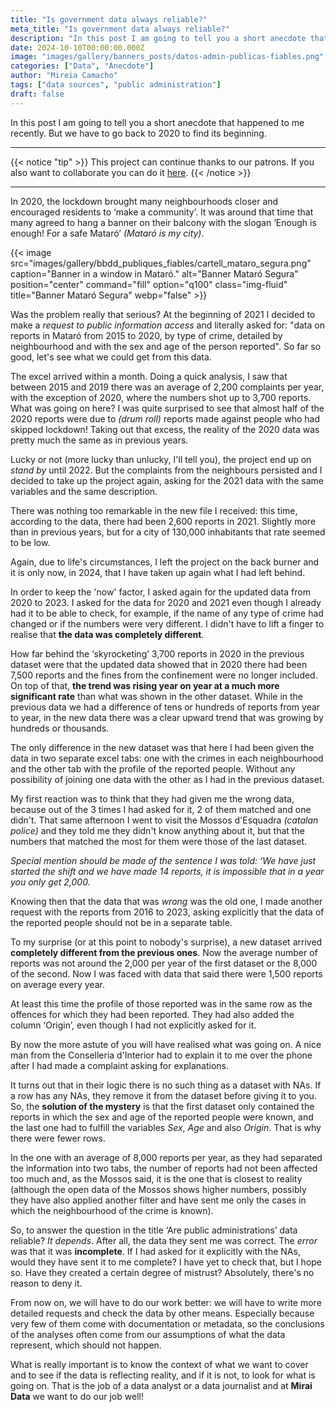 ```yaml
---
title: "Is government data always reliable?"
meta_title: "Is government data always reliable?"
description: "In this post I am going to tell you a short anecdote that happened to me recently."
date: 2024-10-10T00:00:00.000Z
image: "images/gallery/banners_posts/datos-admin-publicas-fiables.png"
categories: ["Data", "Anecdote"]
author: "Mireia Camacho"
tags: ["data sources", "public administration"]
draft: false
---
```


In this post I am going to tell you a short anecdote that happened to me recently. But we have to go back to 2020 to find its beginning.

<hr>

{{< notice "tip" >}}
This project can continue thanks to our patrons. If you also want to collaborate you can do it [here](https://www.patreon.com/user/creators?u=136816989 "Mirai Data Patreon page").
{{< /notice >}} 

<hr>


In 2020, the lockdown brought many neighbourhoods closer and encouraged residents to ‘make a community’. It was around that time that many agreed to hang a banner on their balcony with the slogan ‘Enough is enough! For a safe Mataró’ *(Mataró is my city)*.

{{< image src="images/gallery/bbdd_publiques_fiables/cartell_mataro_segura.png" caption="Banner in a window in Mataró." alt="Banner Mataró Segura" position="center" command="fill" option="q100" class="img-fluid" title="Banner Mataró Segura"  webp="false" >}} 


Was the problem really that serious? At the beginning of 2021 I decided to make a *request to public information access* and literally asked for: "data on reports in Mataró from 2015 to 2020, by type of crime, detailed by neighbourhood and with the sex and age of the person reported". So far so good, let's see what we could get from this data.

The excel arrived within a month. Doing a quick analysis, I saw that between 2015 and 2019 there was an average of 2,200 complaints per year, with the exception of 2020, where the numbers shot up to 3,700 reports. What was going on here? I was quite surprised to see that almost half of the 2020 reports were due to *(drum roll)* reports made against people who had skipped lockdown! Taking out that excess, the reality of the 2020 data was pretty much the same as in previous years.

Lucky or not (more lucky than unlucky, I'll tell you), the project end up on *stand by* until 2022. But the complaints from the neighbours persisted and I decided to take up the project again, asking for the 2021 data with the same variables and the same description. 

There was nothing too remarkable in the new file I received: this time, according to the data, there had been 2,600 reports in 2021. Slightly more than in previous years, but for a city of 130,000 inhabitants that rate seemed to be low.

Again, due to life's circumstances, I left the project on the back burner and it is only now, in 2024, that I have taken up again what I had left behind.

In order to keep the 'now' factor, I asked again for the updated data from 2020 to 2023. I asked for the data for 2020 and 2021 even though I already had it to be able to check, for example, if the name of any type of crime had changed or if the numbers were very different. I didn't have to lift a finger to realise that **the data was completely different**.

How far behind the ‘skyrocketing’ 3,700 reports in 2020 in the previous dataset were that the updated data showed that in 2020 there had been 7,500 reports and the fines from the confinement were no longer included. On top of that, **the trend was rising year on year at a much more significant rate** than what was shown in the other dataset. While in the previous data we had a difference of tens or hundreds of reports from year to year, in the new data there was a clear upward trend that was growing by hundreds or thousands.

The only difference in the new dataset was that here I had been given the data in two separate excel tabs: one with the crimes in each neighbourhood and the other tab with the profile of the reported people. Without any possibility of joining one data with the other as I had in the previous dataset. 

My first reaction was to think that they had given me the wrong data, because out of the 3 times I had asked for it, 2 of them matched and one didn't. That same afternoon I went to visit the Mossos d'Esquadra *(catalan police)* and they told me they didn't know anything about it, but that the numbers that matched the most for them were those of the last dataset. 

*Special mention should be made of the sentence I was told: ‘We have just started the shift and we have made 14 reports, it is impossible that in a year you only get 2,000.*  

Knowing then that the data that was *wrong* was the old one, I made another request with the reports from 2016 to 2023, asking explicitly that the data of the reported people should not be in a separate table. 

To my surprise (or at this point to nobody's surprise), a new dataset arrived **completely different from the previous ones**. Now the average number of reports was not around the 2,000 per year of the first dataset or the 8,000 of the second. Now I was faced with data that said there were 1,500 reports on average every year.

At least this time the profile of those reported was in the same row as the offences for which they had been reported. They had also added the column ‘Origin’, even though I had not explicitly asked for it. 

By now the more astute of you will have realised what was going on. A nice man from the Conselleria d'Interior had to explain it to me over the phone after I had made a complaint asking for explanations.

It turns out that in their logic there is no such thing as a dataset with NAs. If a row has any NAs, they remove it from the dataset before giving it to you. So, the **solution of the mystery** is that the first dataset only contained the reports in which the sex and age of the reported people were known, and the last one had to fulfill the variables *Sex*, *Age* and also *Origin*. That is why there were fewer rows. 

In the one with an average of 8,000 reports per year, as they had separated the information into two tabs, the number of reports had not been affected too much and, as the Mossos said, it is the one that is closest to reality (although the open data of the Mossos shows higher numbers, possibly they have also applied another filter and have sent me only the cases in which the neighbourhood of the crime is known).

So, to answer the question in the title ‘Are public administrations’ data reliable? *It depends*. After all, the data they sent me was correct. The *error* was that it was **incomplete**. If I had asked for it explicitly with the NAs, would they have sent it to me complete? I have yet to check that, but I hope so. Have they created a certain degree of mistrust? Absolutely, there's no reason to deny it.

From now on, we will have to do our work better: we will have to write more detailed requests and check the data by other means. Especially because very few of them come with documentation or metadata, so the conclusions of the analyses often come from our assumptions of what the data represent, which should not happen. 

What is really important is to know the context of what we want to cover and to see if the data is reflecting reality, and if it is not, to look for what is going on. That is the job of a data analyst or a data journalist and at **Mirai Data** we want to do our job well!
